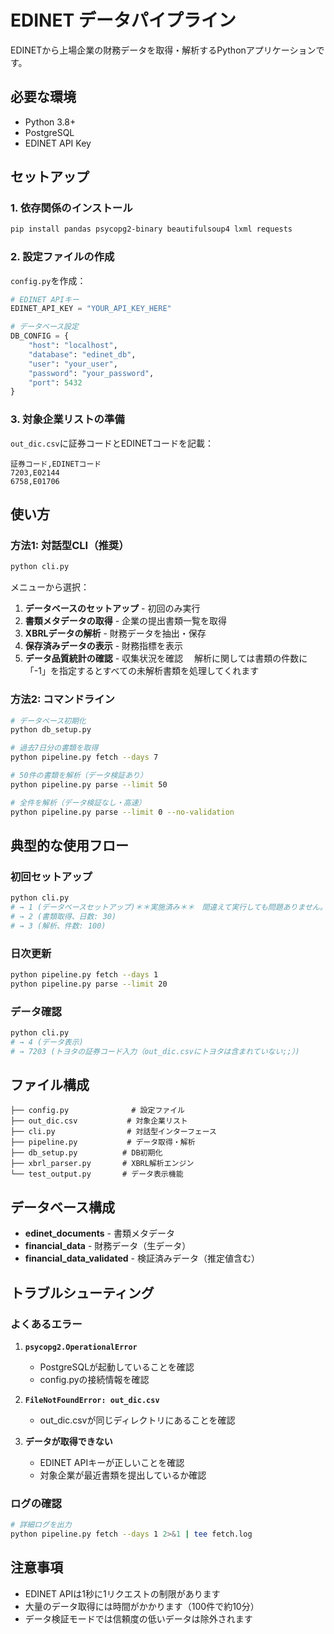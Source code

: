 # EDINET データパイプライン

EDINETから上場企業の財務データを取得・解析するPythonアプリケーションです。

## 必要な環境

- Python 3.8+
- PostgreSQL
- EDINET API Key

## セットアップ

### 1. 依存関係のインストール
```bash
pip install pandas psycopg2-binary beautifulsoup4 lxml requests
```

### 2. 設定ファイルの作成
`config.py`を作成：
```python
# EDINET APIキー
EDINET_API_KEY = "YOUR_API_KEY_HERE"

# データベース設定
DB_CONFIG = {
    "host": "localhost",
    "database": "edinet_db",
    "user": "your_user",
    "password": "your_password",
    "port": 5432
}
```

### 3. 対象企業リストの準備
`out_dic.csv`に証券コードとEDINETコードを記載：
```csv
証券コード,EDINETコード
7203,E02144
6758,E01706
```

## 使い方

### 方法1: 対話型CLI（推奨）
```bash
python cli.py
```

メニューから選択：
1. **データベースのセットアップ** - 初回のみ実行
2. **書類メタデータの取得** - 企業の提出書類一覧を取得
3. **XBRLデータの解析** - 財務データを抽出・保存
4. **保存済みデータの表示** - 財務指標を表示
5. **データ品質統計の確認** - 収集状況を確認
　解析に関しては書類の件数に「-1」を指定するとすべての未解析書類を処理してくれます
### 方法2: コマンドライン
```bash
# データベース初期化
python db_setup.py

# 過去7日分の書類を取得
python pipeline.py fetch --days 7

# 50件の書類を解析（データ検証あり）
python pipeline.py parse --limit 50

# 全件を解析（データ検証なし・高速）
python pipeline.py parse --limit 0 --no-validation
```

## 典型的な使用フロー

### 初回セットアップ
```bash
python cli.py
# → 1 (データベースセットアップ)＊＊実施済み＊＊　間違えて実行しても問題ありません。
# → 2 (書類取得、日数: 30)
# → 3 (解析、件数: 100)
```

### 日次更新
```bash
python pipeline.py fetch --days 1
python pipeline.py parse --limit 20
```

### データ確認
```bash
python cli.py
# → 4 (データ表示)
# → 7203 (トヨタの証券コード入力（out_dic.csvにトヨタは含まれていない;;）)
```

## ファイル構成

```
├── config.py              # 設定ファイル
├── out_dic.csv           # 対象企業リスト
├── cli.py                # 対話型インターフェース
├── pipeline.py           # データ取得・解析
├── db_setup.py          # DB初期化
├── xbrl_parser.py       # XBRL解析エンジン
└── test_output.py       # データ表示機能
```

## データベース構成

- **edinet_documents** - 書類メタデータ
- **financial_data** - 財務データ（生データ）
- **financial_data_validated** - 検証済みデータ（推定値含む）

## トラブルシューティング

### よくあるエラー

1. **`psycopg2.OperationalError`**
   - PostgreSQLが起動していることを確認
   - config.pyの接続情報を確認

2. **`FileNotFoundError: out_dic.csv`**
   - out_dic.csvが同じディレクトリにあることを確認

3. **データが取得できない**
   - EDINET APIキーが正しいことを確認
   - 対象企業が最近書類を提出しているか確認

### ログの確認
```bash
# 詳細ログを出力
python pipeline.py fetch --days 1 2>&1 | tee fetch.log
```

## 注意事項

- EDINET APIは1秒に1リクエストの制限があります
- 大量のデータ取得には時間がかかります（100件で約10分）
- データ検証モードでは信頼度の低いデータは除外されます